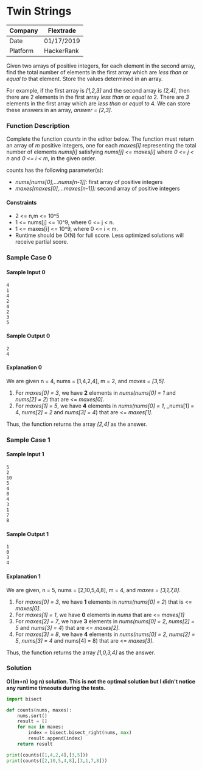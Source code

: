 # Twin Strings

Company| Flextrade
---|---
Date|01/17/2019
Platform|HackerRank

Given two arrays of positive integers, for each element in the second array, find the total number of elements in the first array which are _less than_ or _equal to_ that element. Store the values determined in an array.

For example, if the first array is _[1,2,3]_ and the second array is _[2,4]_, then there are 2 elements in the first array _less than_ or _equal to_ 2. There are _3_ elements in the first array which are _less than_ or _equal to_ 4. We can store these answers in an array, _answer = [2,3]_.

### Function Description
Complete the function _counts_ in the editor below. The function must return an array of _m_ positive integers, one for each _maxes[i]_ representing the total number of elements _nums[i]_ satisfying _nums[j] <= maxes[i]_ where _0 <= j < n_ and _0 <= i < m_, in the given order.

counts has the following parameter(s):
* _nums[nums[0],...nums[n-1]]:_ first array of positive integers
* _maxes[maxes[0],...maxes[n-1]]:_ second array of positive integers

#### Constraints
* 2 <= n,m <= 10^5
* 1 <= nums[j] <= 10^9, where 0 <= j < n.
* 1 <= maxes[i] <= 10^9, where 0 <= i < m.
* Runtime should be O(N) for full score. Less optimized solutions will receive partial score.

### Sample Case 0
#### Sample Input 0
```
4
1
4
2
4
2
3
5
```
#### Sample Output 0
```
2
4
```

#### Explanation 0
We are given n = 4, nums = [1,4,2,4], m = 2, and _maxes = [3,5]_.
1. For _maxes[0] = 3_, we have **2** elements in _nums(nums[0] = 1_ and _nums[2] = 2_) that are <= _maxes[0]_.
2. For _maxes[1] = 5_, we have **4** elements in _nums(nums[0] = 1_, _nums[1] = 4, _nums[2] = 2_ and _nums[3] = 4_) that are <= _maxes[1]_.

Thus, the function returns the array _[2,4]_ as the answer.

### Sample Case 1
#### Sample Input 1
```
5
2
10
5
4
8
4
3
1
7
8
```
#### Sample Output 1
```
1
0
3
4
```

#### Explanation 1
We are given, n = 5, nums = [2,10,5,4,8], m = 4, and _maxes = [3,1,7,8]_.
1. For _maxes[0] = 3_, we have **1** elements in _nums(nums[0] = 2_) that is <= _maxes[0]_.
2. For _maxes[1] = 1_, we have **0** elements in _nums_ that are <= _maxes[1]_
3. For _maxes[2] = 7_, we have **3** elements in _nums(nums[0] = 2_, _nums[2] = 5_ and _nums[3] = 4_) that are <= _maxes[2]_.
3. For _maxes[3] = 8_, we have **4** elements in _nums(nums[0] = 2_, _nums[2] = 5_, _nums[3] = 4_ and nums[4] = 8) that are <= _maxes[3]_.

Thus, the function returns the array _[1,0,3,4]_ as the answer.


### Solution
**O((m+n) log n) solution. This is not the optimal solution but I didn't notice any runtime timeouts during the tests.**
```python
import bisect

def counts(nums, maxes):
    nums.sort()
    result = []
    for max in maxes:
        index = bisect.bisect_right(nums, max)
        result.append(index)
    return result

print(counts([1,4,2,4],[3,5]))
print(counts([2,10,5,4,8],[3,1,7,8]))
```